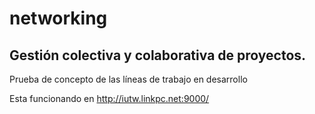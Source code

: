 # networking
## Gestión colectiva y colaborativa de proyectos.
Prueba de concepto de las líneas de trabajo en desarrollo

Esta funcionando en  http://iutw.linkpc.net:9000/


